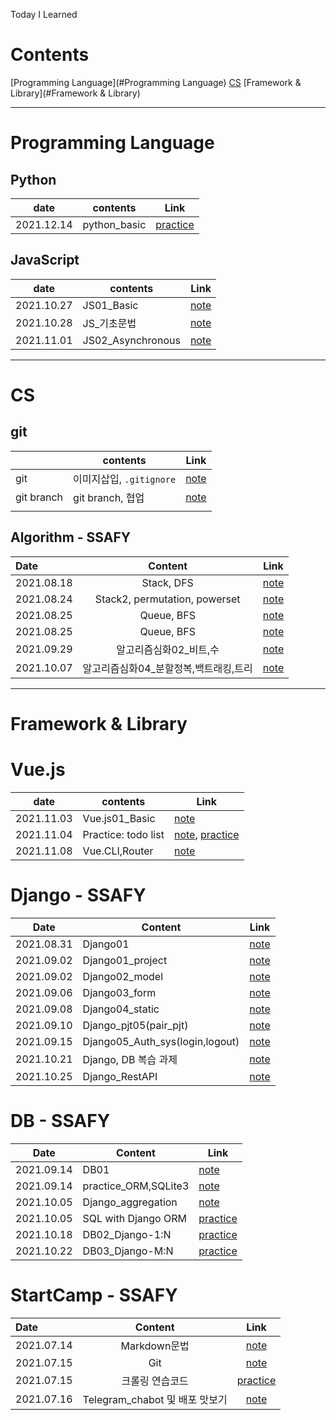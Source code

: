 Today I Learned
# Contents

[Programming Language](#Programming Language)
[CS](#CS)
[Framework & Library](#Framework & Library)

---




# Programming Language
## Python
| date | contents                 | Link                      |
| ---------- | ------------------------ | ------------------------- |
| 2021.12.14 | python_basic | [practice](./ProgrammingLanguage/Python/.md) |



## JavaScript

| date | contents                 | Link                      |
| ---------- | ------------------------ | ------------------------- |
| 2021.10.27 | JS01_Basic | [note](./note/JS01.md)      |
| 2021.10.28 | JS_기초문법 | [note](./note/JS_Basic.md) |
| 2021.11.01 | JS02_Asynchronous | [note](./note/JS02.md) |

---



# CS

## git

|            | contents                 | Link                      |
| ---------- | ------------------------ | ------------------------- |
| git        | 이미지삽입, `.gitignore` | [note](./note/note.md)  |
| git branch | git branch, 협업         | [note](./note/gitbranch.md) |
|            |                          |                           |



## Algorithm - SSAFY

| Date       |            Content            |           Link          |
| :--------- | :---------------------------: | :-----------------------:|
| 2021.08.18 |          Stack, DFS           |   [note](./note/stack.md)  |
| 2021.08.24 | Stack2, permutation, powerset |  [note](./note/stack2.md)  |
| 2021.08.25 |          Queue, BFS           | [note](./note/Queue,BFS.md)|
| 2021.08.25 |          Queue, BFS           | [note](./note/Queue,BFS.md)|
| 2021.09.29 |          알고리즘심화02_비트,수         | [note](./note/알고리즘심화02_start.md)|
| 2021.10.07 |          알고리즘심화04_분할정복,백트래킹,트리  | [note](./note/알고리즘심화04_분할정복,백트래킹.md)|

---



# Framework & Library

# Vue.js

| date | contents                 | Link                      |
| ---------- | ------------------------ | ------------------------- |
| 2021.11.03 | Vue.js01_Basic | [note](./note/Vue01.md)      |
| 2021.11.04 | Practice: todo list |[note](./note/Vue01_Workshop.md), [practice](./practice/Vue_02_Workshop.html)      |
| 2021.11.08 | Vue.CLI,Router |[note](./note/Vue02_router.md)|



# Django - SSAFY

| Date       | Content        | Link                   |
| ---------- | -------------- | ---------------------- |
| 2021.08.31 | Django01       | [note](./note/장고.md)   |
| 2021.09.02 | Django01_project | [note](./note/210902_장고실습.md) |
| 2021.09.02 | Django02_model | [note](./note/장고02.md) |
| 2021.09.06 | Django03_form | [note](./note/장고03.md) |
| 2021.09.08 | Django04_static | [note](./note/장고04.md) |
| 2021.09.10 | Django_pjt05(pair_pjt) | [note](./note/장고_pjt05.md) |
| 2021.09.15 | Django05_Auth_sys(login,logout) | [note](./note/장고05_01.md)|
| 2021.10.21 | Django, DB 복습 과제 | [note](./note/db_05_homework)|
| 2021.10.25 | Django_RestAPI | [note](./note/장고_restapi.md)|



# DB - SSAFY

| Date       | Content        | Link                   |
| ---------- | -------------- | ---------------------- |
| 2021.09.14 | DB01       | [note](./note/DB01.md) |
| 2021.09.14 | practice_ORM,SQLite3       | [note](./note/db_01_WS.md) |
| 2021.10.05 | Django_aggregation| [note](./note/Django_aggregation.md) |
| 2021.10.05 | SQL with Django ORM| [practice](./practice/orm/SQL_ORM.md) |
| 2021.10.18 | DB02_Django-1:N | [practice](./practice/orm/DB02.md) |
| 2021.10.22 | DB03_Django-M:N | [practice](./practice/orm/DB03.md) |




# StartCamp - SSAFY 

| Date       |            Content             |               Link               |
| :--------- | :----------------------------: | :------------------------------: |
| 2021.07.14 |          Markdown문법          |   [note](./note/markdown안내.md)   |
| 2021.07.15 |              Git               |       [note](./note/git.md)        |
| 2021.07.15 |        크롤링 연습코드         |     [practice](./python_crawling)      |
| 2021.07.16 | Telegram_chabot 및 배포 맛보기 | [note](./note/telegram봇만들기.md) |

